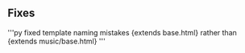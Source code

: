 ## Fixes
'''py
fixed template naming mistakes {extends base.html} rather than {extends music/base.html}
'''